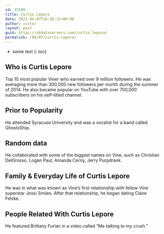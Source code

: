 ```yaml
---
id: 15289
title: Curtis Lepore
date: 2021-04-07T16:26:22+00:00
author: victor
layout: post
guid: https://ukdataservers.com/curtis-lepore/
permalink: /04/07/curtis-lepore/
---
```


* some text
{: toc}


## Who is Curtis Lepore



Top 10 most popular Viner who earned over 9 million followers. He was averaging more than 300,000 new followers per month during the summer of 2014. He also became popular on YouTube with over 700,000 subscribers on his self-titled channel.

                
                
                
## Prior to Popularity



He attended Syracuse University and was a vocalist for a band called GhostxShip.

                
                
                
## Random data



He collaborated with some of the biggest names on Vine, such as Christian DelGrosso, Logan Paul, Amanda Cerny, Jerry Purpdrank.

                
                
                
## Family & Everyday Life of Curtis Lepore



He was in what was known as Vine&#8217;s first relationship with fellow Vine superstar Jessi Smiles. After that relationship, he began dating Claire Felske.

                
                
                
## People Related With Curtis Lepore



He featured Brittany Furlan in a video called &#8220;Me talking to my crush.&#8221;

                
              
            
          
          
          